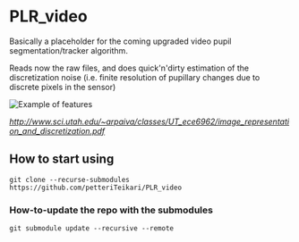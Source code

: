# PLR_video

Basically a placeholder for the coming upgraded video pupil segmentation/tracker algorithm.

Reads now the raw files, and does quick'n'dirty estimation of the discretization noise (i.e. finite resolution of pupillary changes due to discrete pixels in the sensor)

![Example of features](https://github.com/petteriTeikari/PLR_video/blob/master/images/discrete_pixels.png "Example of features")

_http://www.sci.utah.edu/~arpaiva/classes/UT_ece6962/image_representation_and_discretization.pdf_

## How to start using

`git clone --recurse-submodules https://github.com/petteriTeikari/PLR_video`

### How-to-update the repo with the submodules

`git submodule update --recursive --remote`
